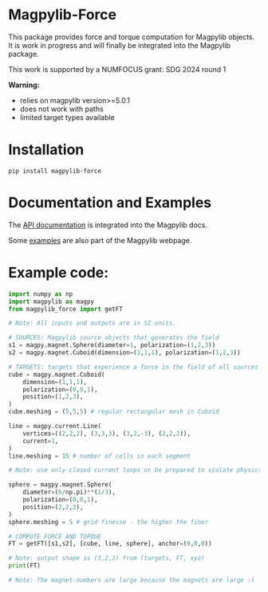 # Magpylib-Force

This package provides force and torque computation for Magpylib objects. It is work in progress and will finally be integrated into the Magpylib package.

This work is supported by a NUMFOCUS grant: SDG 2024 round 1

**Warning:**
- relies on magpylib version>=5.0.1
- does not work with paths
- limited target types available

# Installation

`pip install magpylib-force`

# Documentation and Examples

The [API documentation](https://magpylib.readthedocs.io/en/latest/_pages/user_guide/docs/docs_magpylib_force.html) is integrated into the Magpylib docs.

Some [examples](https://magpylib.readthedocs.io/en/latest/_pages/user_guide/examples/examples_index.html) are also part of the Magpylib webpage.

# Example code:

```python
import numpy as np
import magpylib as magpy
from magpylib_force import getFT

# Note: All inputs and outputs are in SI units.

# SOURCES: Magpylib source objects that generates the field
s1 = magpy.magnet.Sphere(diameter=1, polarization=(1,2,3))
s2 = magpy.magnet.Cuboid(dimension=(1,1,1), polarization=(1,2,3))

# TARGETS: targets that experience a force in the field of all sources
cube = magpy.magnet.Cuboid(
    dimension=(1,1,1),
    polarization=(0,0,1),
    position=(1,2,3),
)
cube.meshing = (5,5,5) # regular rectangular mesh in Cuboid

line = magpy.current.Line(
    vertices=((2,2,2), (3,3,3), (3,2,-3), (2,2,2)),
    current=1,
)
line.meshing = 15 # number of cells in each segment

# Note: use only closed current loops or be prepared to violate physics

sphere = magpy.magnet.Sphere(
    diameter=(6/np.pi)**(1/3),
    polarization=(0,0,1),
    position=(2,2,2),
)
sphere.meshing = 5 # grid finesse - the higher the finer

# COMPUTE FORCE AND TORQUE
FT = getFT([s1,s2], [cube, line, sphere], anchor=(0,0,0))

# Note: output shape is (3,2,3) from (targets, FT, xyz)
print(FT)

# Note: The magnet-numbers are large because the magnets are large :)
```
